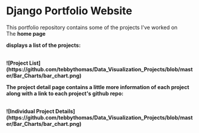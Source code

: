 # Django Portfolio Website

<p>This portfolio repository contains some of the projects I've worked on
<br />
The <b>home page</p> displays a list of the projects:</p>
<br />
![Project List](https://github.com/tebbythomas/Data_Visualization_Projects/blob/master/Bar_Charts/bar_chart.png)
<br />
<p>The <b>project detail</b> page contains a little more information of each project along with a link to each project's github repo:</p>
<br />
![Individual Project Details](https://github.com/tebbythomas/Data_Visualization_Projects/blob/master/Bar_Charts/bar_chart.png)
